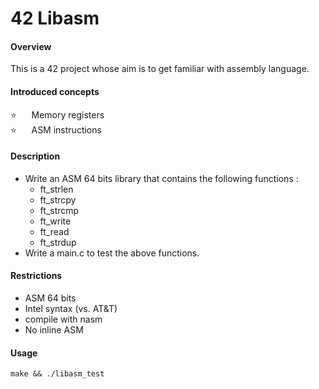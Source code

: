 # 42 Libasm

#### Overview
This is a 42 project whose aim is to get familiar with assembly language.
#### Introduced concepts
⭐ &nbsp;&nbsp;&nbsp;&nbsp; Memory registers  
⭐ &nbsp;&nbsp;&nbsp;&nbsp;&nbsp;ASM instructions
#### Description
- Write an ASM 64 bits library that contains the following functions :
    - ft_strlen
    - ft_strcpy
    - ft_strcmp
    - ft_write
    - ft_read
    - ft_strdup
- Write a main.c to test the above functions.
#### Restrictions
- ASM 64 bits
- Intel syntax (vs. AT&T)
- compile with nasm
- No inline ASM

#### Usage
    make && ./libasm_test
